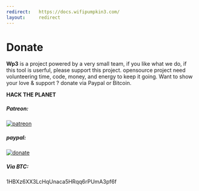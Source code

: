 ```yaml
---
redirect:   https://docs.wifipumpkin3.com/
layout:     redirect
---
```


# Donate

**Wp3** is a project powered by a very small team, if you like what we do, if this tool is userful, please support this project. opensource project need volunteering time, code, money, and energy to keep it going. Want to show your love & support ? donate via Paypal or Bitcoin. 

**HACK THE PLANET**

##### Patreon:

[![patreon](https://img.shields.io/badge/donate-patreon-orange)](https://www.patreon.com/mh4x0f?fan_landing=true)

##### paypal:

[![donate](https://www.paypalobjects.com/en_US/i/btn/btn_donate_LG.gif)](https://www.paypal.com/cgi-bin/webscr?cmd=_s-xclick&hosted_button_id=PUPJEGHLJPFQL)

##### Via BTC:

1HBXz6XX3LcHqUnaca5HRqq6rPUmA3pf6f


